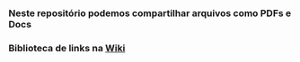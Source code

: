 ### Neste repositório podemos compartilhar arquivos como PDFs e Docs

### Biblioteca de links na [Wiki](https://github.com/GrupoDeArtesInterativas/GameDev/wiki/Grupo-de-Estudos-de-Artes-Interativas)
